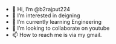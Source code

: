 - 👋 Hi, I’m @b2rajput224
- 👀 I’m interested in deigning
- 🌱 I’m currently learning Engineering
- 💞️ I’m looking to collaborate on youtube
- 📫 How to reach me is via my gmail.

<!---
b2rajput224/b2rajput224 is a ✨ special ✨ repository because its `README.md` (this file) appears on your GitHub profile.
You can click the Preview link to take a look at your changes.
--->
